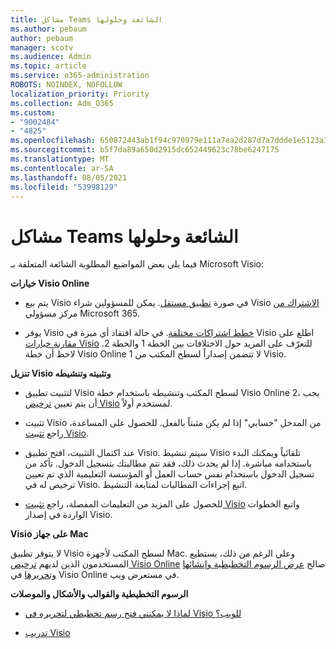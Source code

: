 ```yaml
---
title: مشاكل Teams الشائعة وحلولها
ms.author: pebaum
author: pebaum
manager: scotv
ms.audience: Admin
ms.topic: article
ms.service: o365-administration
ROBOTS: NOINDEX, NOFOLLOW
localization_priority: Priority
ms.collection: Adm_O365
ms.custom:
- "9002484"
- "4825"
ms.openlocfilehash: 650872443ab1f94c970979e111a7ea2d287d7a7ddde1e5123a385edb48a0bb32
ms.sourcegitcommit: b5f7da89a650d2915dc652449623c78be6247175
ms.translationtype: MT
ms.contentlocale: ar-SA
ms.lasthandoff: 08/05/2021
ms.locfileid: "53998129"
---
```

# <a name="visio-common-issues-and-resolutions"></a>مشاكل Teams الشائعة وحلولها

فيما يلي بعض المواضيع المطلوبة الشائعة المتعلقة بـ Microsoft Visio:

**خيارات Visio Online**

- يتم بيع Visio في صورة [تطبيق مستقل](https://products.office.com/visio/flowchart-software). يمكن للمسؤولين شراء Visio [الاشتراك من](https://docs.microsoft.com/alchemyinsights/purchase-visio-subscription) مركز مسؤولي Microsoft 365.

- يوفر Visio [خطط اشتراكات مختلفة](https://products.office.com/visio/microsoft-visio-plans-and-pricing-compare-visio-options). في حالة افتقاد أي ميزة في Visio اطلع على [مقارنة خيارات Visio](https://products.office.com/visio/microsoft-visio-plans-and-pricing-compare-visio-options) للتعرّف على المزيد حول الاختلافات بين الخطة 1 والخطة 2.  لاحظ أن خطة Visio Online 1 لا تتضمن إصداراً لسطح المكتب من Visio.

**تنزيل Visio وتثبيته وتنشيطه**

- لتثبيت تطبيق Visio لسطح المكتب وتنشيطه باستخدام خطة Visio Online 2، يجب أن يتم تعيين [ترخيص Visio](https://docs.microsoft.com/microsoft-365/admin/add-users/add-users) لمستخدم أولاً.

- تثبيت Visio من المدخل "حسابي" إذا لم يكن مثبتاً بالفعل. للحصول على المساعدة، راجع [تثبيت Visio](https://support.office.com/article/f98f21e3-aa02-4827-9167-ddab5b025710).

- عند اكتمال التثبيت، افتح تطبيق Visio. سيتم تنشيط Visio تلقائياً ويمكنك البدء باستخدامه مباشرة. إذا لم يحدث ذلك، فقد تتم مطالبتك بتسجيل الدخول. تأكد من تسجيل الدخول باستخدام نفس حساب العمل أو المؤسسة التعليمية الذي تم تعيين ترخيص له في Visio. اتبع إجراءات المطالبات لمتابعة التنشيط.

- للحصول على المزيد من التعليمات المفصلة، راجع [تثبيت Visio](https://support.office.com/article/f98f21e3-aa02-4827-9167-ddab5b025710) واتبع الخطوات الواردة في إصدار Visio.

**Visio على جهاز Mac**

لا يتوفر تطبيق Visio لسطح المكتب لأجهزة Mac. وعلي الرغم من ذلك، يستطيع المستخدمون الذين لديهم [ترخيص Visio Online](https://docs.microsoft.com/microsoft-365/admin/add-users/add-users) صالح [عرض الرسوم التخطيطية وإنشائها وتحريرها](https://support.office.com/article/06f04845-91b8-4e8f-881f-a43c970735fc) في Visio Online في مستعرض ويب.

**الرسوم التخطيطية والقوالب والأشكال والموصلات**

- [لماذا لا يمكنني فتح رسم تخطيطي لتحريره في Visio للويب؟](https://support.microsoft.com/office/ea4a23d3-21d3-4878-945e-cf1be4140357)

- [تدريب Visio](https://support.office.com/article/visio-training-e058bcfa-1d90-4653-afc6-e84d54cf94a6)
